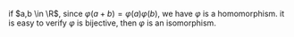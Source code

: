 if $a,b \in \R$, since $\varphi (a+b)=\varphi (a) \varphi (b)$, we have $\varphi$ is a homomorphism. it is easy to verify $\varphi$ is bijective, then $\varphi$ is an isomorphism.